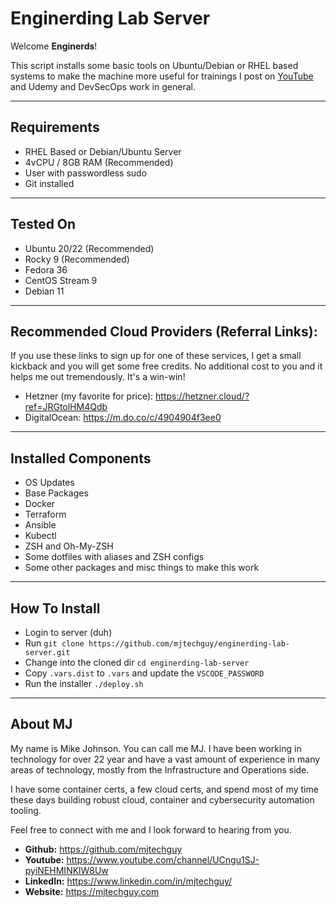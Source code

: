 # Enginerding Lab Server

Welcome **Enginerds**!

This script installs some basic tools on Ubuntu/Debian or RHEL based systems to make the machine more useful for trainings I post on [YouTube](https://www.youtube.com/channel/UCngu1SJ-pyiNEHMINKlW8Uw) and Udemy and DevSecOps work in general.

---

## Requirements
- RHEL Based or Debian/Ubuntu Server
- 4vCPU / 8GB RAM (Recommended)
- User with passwordless sudo
- Git installed

---

## Tested On
- Ubuntu 20/22 (Recommended)
- Rocky 9 (Recommended)
- Fedora 36
- CentOS Stream 9
- Debian 11

---

## Recommended Cloud Providers (Referral Links):

If you use these links to sign up for one of these services, I get a small kickback and you will get some free credits. No additional cost to you and it helps me out tremendously. It's a win-win!

- Hetzner (my favorite for price): https://hetzner.cloud/?ref=JRGtolHM4Qdb
- DigitalOcean: https://m.do.co/c/4904904f3ee0

---

## Installed Components
- OS Updates
- Base Packages
- Docker
- Terraform
- Ansible
- Kubectl
- ZSH and Oh-My-ZSH
- Some dotfiles with aliases and ZSH configs
- Some other packages and misc things to make this work

---

## How To Install

- Login to server (duh)
- Run `git clone https://github.com/mjtechguy/enginerding-lab-server.git`
- Change into the cloned dir `cd enginerding-lab-server`
- Copy `.vars.dist` to `.vars` and update the `VSCODE_PASSWORD`
- Run the installer `./deploy.sh`

---

## About MJ

My name is Mike Johnson. You can call me MJ. I have been working in technology for over 22 year and have a vast amount of experience in many areas of technology, mostly from the Infrastructure and Operations side.

I have some container certs, a few cloud certs, and spend most of my time these days building robust cloud, container and cybersecurity automation tooling.

Feel free to connect with me and I look forward to hearing from you.

- **Github:** https://github.com/mjtechguy
- **Youtube:** https://www.youtube.com/channel/UCngu1SJ-pyiNEHMINKlW8Uw
- **LinkedIn:** https://www.linkedin.com/in/mjtechguy/
- **Website:** https://mjtechguy.com

